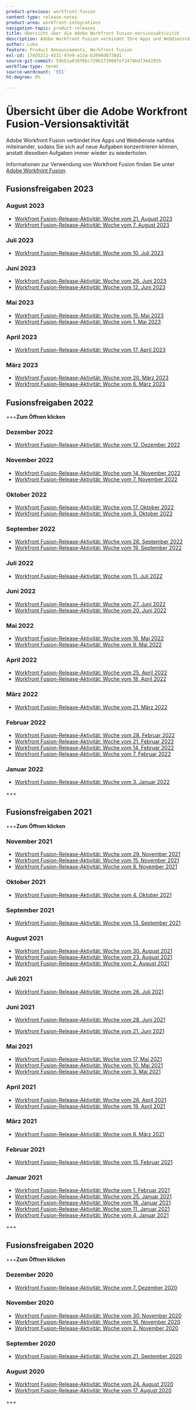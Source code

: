 ```yaml
---
product-previous: workfront-fusion
content-type: release-notes
product-area: workfront-integrations
navigation-topic: product-releases
title: Übersicht über die Adobe Workfront Fusion-Versionsaktivität
description: Adobe Workfront Fusion verbindet Ihre Apps und Webdienste nahtlos miteinander, sodass Sie sich auf neue Aufgaben konzentrieren können, anstatt dieselben Aufgaben immer wieder zu wiederholen.
author: Luke
feature: Product Announcements, Workfront Fusion
exl-id: 17dd5211-4531-47e9-a13a-b3698d8738d1
source-git-commit: 59bb1a038fbbc7296173988fef24786d73642035
workflow-type: tm+mt
source-wordcount: '551'
ht-degree: 0%

---
```


# Übersicht über die Adobe Workfront Fusion-Versionsaktivität

Adobe Workfront Fusion verbindet Ihre Apps und Webdienste nahtlos miteinander, sodass Sie sich auf neue Aufgaben konzentrieren können, anstatt dieselben Aufgaben immer wieder zu wiederholen.

Informationen zur Verwendung von Workfront Fusion finden Sie unter [Adobe Workfront Fusion](../../../workfront-fusion/workfront-fusion-2.md).

## Fusionsfreigaben 2023

### August 2023

* [Workfront Fusion-Release-Aktivität: Woche vom 21. August 2023](/help/quicksilver/product-announcements/product-releases/fusion-release-activity/fusion-2023-8-21.md)
* [Workfront Fusion-Release-Aktivität: Woche vom 7. August 2023](/help/quicksilver/product-announcements/product-releases/fusion-release-activity/fusion-2023-8-7.md)

### Juli 2023

* [Workfront Fusion-Release-Aktivität: Woche vom 10. Juli 2023](../../../product-announcements/product-releases/fusion-release-activity/fusion-2023-7-10.md)


### Juni 2023

* [Workfront Fusion-Release-Aktivität: Woche vom 26. Juni 2023](../../../product-announcements/product-releases/fusion-release-activity/fusion-2023-6-29.md)
* [Workfront Fusion-Release-Aktivität: Woche vom 12. Juni 2023](../../../product-announcements/product-releases/fusion-release-activity/fusion-2023-6-12.md)

### Mai 2023

* [Workfront Fusion-Release-Aktivität: Woche vom 15. Mai 2023](../../../product-announcements/product-releases/fusion-release-activity/fusion-2023-5-15.md)
* [Workfront Fusion-Release-Aktivität: Woche vom 1. Mai 2023](../../../product-announcements/product-releases/fusion-release-activity/fusion-2023-5-2.md)

### April 2023

* [Workfront Fusion-Release-Aktivität: Woche vom 17. April 2023](../../../product-announcements/product-releases/fusion-release-activity/fusion-2023-4-20.md)

### März 2023

* [Workfront Fusion-Release-Aktivität: Woche vom 20. März 2023](../../../product-announcements/product-releases/fusion-release-activity/fusion-2023-3-21.md)
* [Workfront Fusion-Release-Aktivität: Woche vom 6. März 2023](../../../product-announcements/product-releases/fusion-release-activity/fusion-2023-3-6.md)

## Fusionsfreigaben 2022

+++**Zum Öffnen klicken**

### Dezember 2022

* [Workfront Fusion-Release-Aktivität: Woche vom 12. Dezember 2022](../../../product-announcements/product-releases/fusion-release-activity/fusion-dec-12-22.md)

### November 2022

* [Workfront Fusion-Release-Aktivität: Woche vom 14. November 2022](../../../product-announcements/product-releases/fusion-release-activity/fusion-nov-14-22.md)
* [Workfront Fusion-Release-Aktivität: Woche vom 7. November 2022](../../../product-announcements/product-releases/fusion-release-activity/fusion-nov-9-22.md)

### Oktober 2022

* [Workfront Fusion-Release-Aktivität: Woche vom 17. Oktober 2022](../../../product-announcements/product-releases/fusion-release-activity/fusion-oct-17-22.md)
* [Workfront Fusion-Release-Aktivität: Woche vom 3. Oktober 2022](../../../product-announcements/product-releases/fusion-release-activity/fusion-oct-3-22.md)

### September 2022

* [Workfront Fusion-Release-Aktivität: Woche vom 26. September 2022](../../../product-announcements/product-releases/fusion-release-activity/fusion-sept-26-22.md)
* [Workfront Fusion-Release-Aktivität: Woche vom 19. September 2022](../../../product-announcements/product-releases/fusion-release-activity/fusion-sept-19-22.md)

### Juli 2022

* [Workfront Fusion-Release-Aktivität: Woche vom 11. Juli 2022](../../../product-announcements/product-releases/fusion-release-activity/fusion-july-11-22.md)


### Juni 2022

* [Workfront Fusion-Release-Aktivität: Woche vom 27. Juni 2022](../../../product-announcements/product-releases/fusion-release-activity/fusion-jun-27-22.md)
* [Workfront Fusion-Release-Aktivität: Woche vom 20. Juni 2022](../../../product-announcements/product-releases/fusion-release-activity/fusion-jun-20-22.md)


### Mai 2022

* [Workfront Fusion-Release-Aktivität: Woche vom 16. Mai 2022](../../../product-announcements/product-releases/fusion-release-activity/fusion-may-16-22.md)
* [Workfront Fusion-Release-Aktivität: Woche vom 9. Mai 2022](../../../product-announcements/product-releases/fusion-release-activity/fusion-may-9-22.md)


### April 2022

* [Workfront Fusion-Release-Aktivität: Woche vom 25. April 2022](../../../product-announcements/product-releases/fusion-release-activity/fusion-apr-25-22.md)
* [Workfront Fusion-Release-Aktivität: Woche vom 18. April 2022](../../../product-announcements/product-releases/fusion-release-activity/fusion-apr-18-22.md)

### März 2022

* [Workfront Fusion-Release-Aktivität: Woche vom 21. März 2022](../../../product-announcements/product-releases/fusion-release-activity/fusion-mar-21-22.md)

### Februar 2022

* [Workfront Fusion-Release-Aktivität: Woche vom 28. Februar 2022](../../../product-announcements/product-releases/fusion-release-activity/fusion-feb-28-22.md)
* [Workfront Fusion-Release-Aktivität: Woche vom 21. Februar 2022](../../../product-announcements/product-releases/fusion-release-activity/fusion-feb-21-22.md)
* [Workfront Fusion-Release-Aktivität: Woche vom 14. Februar 2022](../../../product-announcements/product-releases/fusion-release-activity/fusion-feb-14-22.md)
* [Workfront Fusion-Release-Aktivität: Woche vom 7. Februar 2022](../../../product-announcements/product-releases/fusion-release-activity/fusion-feb-7-21.md)

### Januar 2022

* [Workfront Fusion-Release-Aktivität: Woche vom 3. Januar 2022](../../../product-announcements/product-releases/fusion-release-activity/fusion-jan-3-22.md)

+++

## Fusionsfreigaben 2021

+++**Zum Öffnen klicken**

### November 2021

* [Workfront Fusion-Release-Aktivität: Woche vom 29. November 2021](../../../product-announcements/product-releases/fusion-release-activity/fusion-nov-29-21.md)
* [Workfront Fusion-Release-Aktivität: Woche vom 15. November 2021](../../../product-announcements/product-releases/fusion-release-activity/fusion-nov-15-21.md)
* [Workfront Fusion-Release-Aktivität: Woche vom 8. November 2021](../../../product-announcements/product-releases/fusion-release-activity/fusion-nov-8-21.md)

### Oktober 2021

* [Workfront Fusion-Release-Aktivität: Woche vom 4. Oktober 2021](../../../product-announcements/product-releases/fusion-release-activity/fusion-oct-4-21.md)

### September 2021

* [Workfront Fusion-Release-Aktivität: Woche vom 13. September 2021](../../../product-announcements/product-releases/fusion-release-activity/fusion-sept-13-21.md)

### August 2021

* [Workfront Fusion-Release-Aktivität: Woche vom 30. August 2021](../../../product-announcements/product-releases/fusion-release-activity/fusion-aug-30-21.md)
* [Workfront Fusion-Release-Aktivität: Woche vom 23. August 2021](../../../product-announcements/product-releases/fusion-release-activity/fusion-aug-23-21.md)
* [Workfront Fusion-Release-Aktivität: Woche vom 2. August 2021](../../../product-announcements/product-releases/fusion-release-activity/fusion-aug-2.md)

### Juli 2021

* [Workfront Fusion-Release-Aktivität: Woche vom 26. Juli 2021](../../../product-announcements/product-releases/fusion-release-activity/fusion-jul-26.md)

### Juni 2021

* [Workfront Fusion-Release-Aktivität: Woche vom 28. Juni 2021](../../../product-announcements/product-releases/fusion-release-activity/fusion-jun-28.md)

* [Workfront Fusion-Release-Aktivität: Woche vom 21. Juni 2021](../../../product-announcements/product-releases/fusion-release-activity/fusion-jun-21.md)

### Mai 2021

* [Workfront Fusion-Release-Aktivität: Woche vom 17. Mai 2021](../../../product-announcements/product-releases/fusion-release-activity/fusion-may-17.md)
* [Workfront Fusion-Release-Aktivität: Woche vom 10. Mai 2021](../../../product-announcements/product-releases/fusion-release-activity/fusion-may-10.md)
* [Workfront Fusion-Release-Aktivität: Woche vom 3. Mai 2021](../../../product-announcements/product-releases/fusion-release-activity/fusion-may-3.md)

### April 2021

* [Workfront Fusion-Release-Aktivität: Woche vom 26. April 2021](../../../product-announcements/product-releases/fusion-release-activity/fusion-apr-26.md)
* [Workfront Fusion-Release-Aktivität: Woche vom 19. April 2021](../../../product-announcements/product-releases/fusion-release-activity/fusion-apr-19.md)
  <!--* [Workfront Fusion release activity: Week of April 12, 2021](../../../product-announcements/product-releases/fusion-release-activity/fusion-apr-12.md)-->

### März 2021

* [Workfront Fusion-Release-Aktivität: Woche vom 8. März 2021](../../../product-announcements/product-releases/fusion-release-activity/fusion-mar-8.md)

### Februar 2021

* [Workfront Fusion-Release-Aktivität: Woche vom 15. Februar 2021](../../../product-announcements/product-releases/fusion-release-activity/fusion-feb-15.md)

### Januar 2021

* [Workfront Fusion-Release-Aktivität: Woche vom 1. Februar 2021](../../../product-announcements/product-releases/fusion-release-activity/fusion-feb-1.md)
* [Workfront Fusion-Release-Aktivität: Woche vom 25. Januar 2021](../../../product-announcements/product-releases/fusion-release-activity/fusion-jan-25.md)
* [Workfront Fusion-Release-Aktivität: Woche vom 18. Januar 2021](../../../product-announcements/product-releases/fusion-release-activity/fusion-jan-18.md)
* [Workfront Fusion-Release-Aktivität: Woche vom 11. Januar 2021](../../../product-announcements/product-releases/fusion-release-activity/fusion-jan-11.md)
* [Workfront Fusion-Release-Aktivität: Woche vom 4. Januar 2021](../../../product-announcements/product-releases/fusion-release-activity/fusion-jan-4.md)

+++

## Fusionsfreigaben 2020

+++**Zum Öffnen klicken**

### Dezember 2020

* [Workfront Fusion-Release-Aktivität: Woche vom 7. Dezember 2020](../../../product-announcements/product-releases/fusion-release-activity/fusion-release-archive/fusion-release-archive-2020/fusion-dec-7.md)

### November 2020

* [Workfront Fusion-Release-Aktivität: Woche vom 30. November 2020](../../../product-announcements/product-releases/fusion-release-activity/fusion-release-archive/fusion-release-archive-2020/fusion-nov-30.md)
* [Workfront Fusion-Release-Aktivität: Woche vom 16. November 2020](../../../product-announcements/product-releases/fusion-release-activity/fusion-release-archive/fusion-release-archive-2020/fusion-nov-16.md)
* [Workfront Fusion-Release-Aktivität: Woche vom 2. November 2020](../../../product-announcements/product-releases/fusion-release-activity/fusion-release-archive/fusion-release-archive-2020/fusion-nov-2.md)

### September 2020

* [Workfront Fusion-Release-Aktivität: Woche vom 21. September 2020](../../../product-announcements/product-releases/fusion-release-activity/fusion-release-archive/fusion-release-archive-2020/fusion-sept-21.md)

### August 2020

* [Workfront Fusion-Release-Aktivität: Woche vom 24. August 2020](../../../product-announcements/product-releases/fusion-release-activity/fusion-release-archive/fusion-release-archive-2020/fusion-aug-24.md)
* [Workfront Fusion-Release-Aktivität: Woche vom 17. August 2020](../../../product-announcements/product-releases/fusion-release-activity/fusion-release-archive/fusion-release-archive-2020/fusion-aug-17.md)

+++
